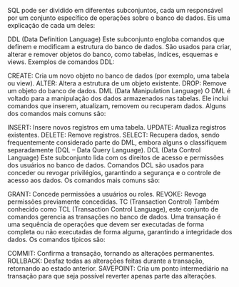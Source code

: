 SQL pode ser dividido em diferentes subconjuntos, cada um responsável por um conjunto específico de operações sobre o banco de dados. Eis uma explicação de cada um deles:

DDL (Data Definition Language)
Este subconjunto engloba comandos que definem e modificam a estrutura do banco de dados. São usados para criar, alterar e remover objetos do banco, como tabelas, índices, esquemas e views. Exemplos de comandos DDL:

CREATE: Cria um novo objeto no banco de dados (por exemplo, uma tabela ou view).
ALTER: Altera a estrutura de um objeto existente.
DROP: Remove um objeto do banco de dados.
DML (Data Manipulation Language)
O DML é voltado para a manipulação dos dados armazenados nas tabelas. Ele inclui comandos que inserem, atualizam, removem ou recuperam dados. Alguns dos comandos mais comuns são:

INSERT: Insere novos registros em uma tabela.
UPDATE: Atualiza registros existentes.
DELETE: Remove registros.
SELECT: Recupera dados, sendo frequentemente considerado parte do DML, embora alguns o classifiquem separadamente (DQL – Data Query Language).
DCL (Data Control Language)
Este subconjunto lida com os direitos de acesso e permissões dos usuários no banco de dados. Comandos DCL são usados para conceder ou revogar privilégios, garantindo a segurança e o controle de acesso aos dados. Os comandos mais comuns são:

GRANT: Concede permissões a usuários ou roles.
REVOKE: Revoga permissões previamente concedidas.
TC (Transaction Control)
Também conhecido como TCL (Transaction Control Language), este conjunto de comandos gerencia as transações no banco de dados. Uma transação é uma sequência de operações que devem ser executadas de forma completa ou não executadas de forma alguma, garantindo a integridade dos dados. Os comandos típicos são:

COMMIT: Confirma a transação, tornando as alterações permanentes.
ROLLBACK: Desfaz todas as alterações feitas durante a transação, retornando ao estado anterior.
SAVEPOINT: Cria um ponto intermediário na transação para que seja possível reverter apenas parte das alterações.
